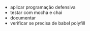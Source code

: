 - aplicar programação defensiva
- testar com mocha e chai
- documentar
- verificar se precisa de babel polyfill
